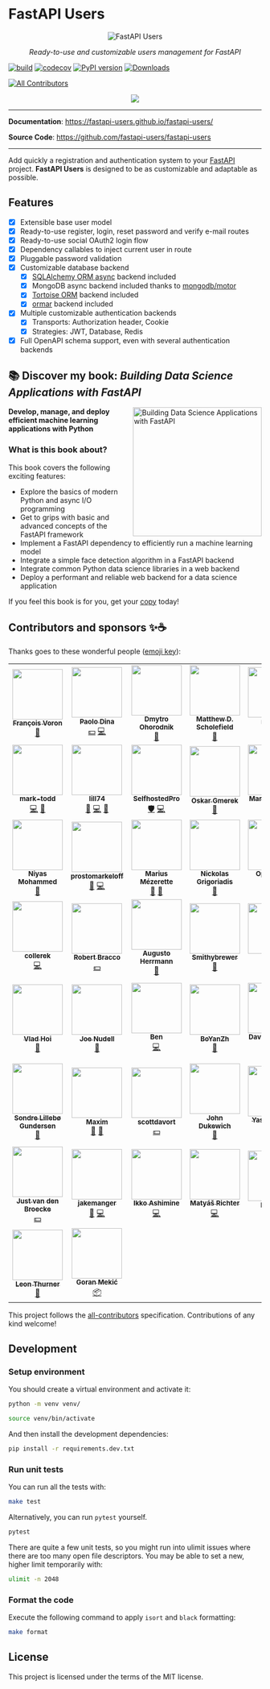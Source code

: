 # FastAPI Users

<p align="center">
  <img src="https://raw.githubusercontent.com/fastapi-users/fastapi-users/master/logo.svg?sanitize=true" alt="FastAPI Users">
</p>

<p align="center">
    <em>Ready-to-use and customizable users management for FastAPI </em>
</p>

[![build](https://github.com/fastapi-users/fastapi-users/workflows/Build/badge.svg)](https://github.com/fastapi-users/fastapi-users/actions)
[![codecov](https://codecov.io/gh/fastapi-users/fastapi-users/branch/master/graph/badge.svg)](https://codecov.io/gh/fastapi-users/fastapi-users)
[![PyPI version](https://badge.fury.io/py/fastapi-users.svg)](https://badge.fury.io/py/fastapi-users)
[![Downloads](https://pepy.tech/badge/fastapi-users)](https://pepy.tech/project/fastapi-users)
<!-- ALL-CONTRIBUTORS-BADGE:START - Do not remove or modify this section -->
[![All Contributors](https://img.shields.io/badge/all_contributors-51-orange.svg?style=flat-square)](#contributors-)
<!-- ALL-CONTRIBUTORS-BADGE:END -->
<p align="center">
<a href="https://www.buymeacoffee.com/frankie567"><img src="https://img.buymeacoffee.com/button-api/?text=Buy me a coffee&emoji=&slug=frankie567&button_colour=FF5F5F&font_colour=ffffff&font_family=Arial&outline_colour=000000&coffee_colour=FFDD00"></a>
</p>

---

**Documentation**: <a href="https://fastapi-users.github.io/fastapi-users/" target="_blank">https://fastapi-users.github.io/fastapi-users/</a>

**Source Code**: <a href="https://github.com/fastapi-users/fastapi-users" target="_blank">https://github.com/fastapi-users/fastapi-users</a>

---

Add quickly a registration and authentication system to your [FastAPI](https://fastapi.tiangolo.com/) project. **FastAPI Users** is designed to be as customizable and adaptable as possible.

## Features

* [X] Extensible base user model
* [X] Ready-to-use register, login, reset password and verify e-mail routes
* [X] Ready-to-use social OAuth2 login flow
* [X] Dependency callables to inject current user in route
* [X] Pluggable password validation
* [X] Customizable database backend
    * [X] [SQLAlchemy ORM async](https://docs.sqlalchemy.org/en/14/orm/extensions/asyncio.html) backend included
    * [X] MongoDB async backend included thanks to [mongodb/motor](https://github.com/mongodb/motor)
    * [X] [Tortoise ORM](https://tortoise-orm.readthedocs.io/en/latest/) backend included
    * [X] [ormar](https://collerek.github.io/ormar/) backend included
* [X] Multiple customizable authentication backends
    * [X] Transports: Authorization header, Cookie
    * [X] Strategies: JWT, Database, Redis
* [X] Full OpenAPI schema support, even with several authentication backends

## 📚 Discover my book: *Building Data Science Applications with FastAPI*

<img src="https://static.packt-cdn.com/products/9781801079211/cover/smaller" alt="Building Data Science Applications with FastAPI" height="256px" align="right">

**Develop, manage, and deploy efficient machine learning applications with Python**

### What is this book about?

This book covers the following exciting features:

* Explore the basics of modern Python and async I/O programming
* Get to grips with basic and advanced concepts of the FastAPI framework
* Implement a FastAPI dependency to efficiently run a machine learning model
* Integrate a simple face detection algorithm in a FastAPI backend
* Integrate common Python data science libraries in a web backend
* Deploy a performant and reliable web backend for a data science application

If you feel this book is for you, get your [copy](https://amzn.to/3kTvgjG) today!

## Contributors and sponsors ✨☕️

Thanks goes to these wonderful people ([emoji key](https://allcontributors.org/docs/en/emoji-key)):

<!-- ALL-CONTRIBUTORS-LIST:START - Do not remove or modify this section -->
<!-- prettier-ignore-start -->
<!-- markdownlint-disable -->
<table>
  <tr>
    <td align="center"><a href="http://francoisvoron.com"><img src="https://avatars.githubusercontent.com/u/1144727?v=4?s=100" width="100px;" alt=""/><br /><sub><b>François Voron</b></sub></a><br /><a href="#maintenance-frankie567" title="Maintenance">🚧</a></td>
    <td align="center"><a href="https://github.com/paolodina"><img src="https://avatars.githubusercontent.com/u/1157401?v=4?s=100" width="100px;" alt=""/><br /><sub><b>Paolo Dina</b></sub></a><br /><a href="#financial-paolodina" title="Financial">💵</a> <a href="https://github.com/fastapi-users/fastapi-users/commits?author=paolodina" title="Code">💻</a></td>
    <td align="center"><a href="https://freelancehunt.com/freelancer/slado122.html"><img src="https://avatars.githubusercontent.com/u/46085159?v=4?s=100" width="100px;" alt=""/><br /><sub><b>Dmytro Ohorodnik</b></sub></a><br /><a href="https://github.com/fastapi-users/fastapi-users/issues?q=author%3Aslado122" title="Bug reports">🐛</a></td>
    <td align="center"><a href="http://matthewscholefield.github.io"><img src="https://avatars.githubusercontent.com/u/5875019?v=4?s=100" width="100px;" alt=""/><br /><sub><b>Matthew D. Scholefield</b></sub></a><br /><a href="https://github.com/fastapi-users/fastapi-users/issues?q=author%3AMatthewScholefield" title="Bug reports">🐛</a></td>
    <td align="center"><a href="https://github.com/roywes"><img src="https://avatars.githubusercontent.com/u/3861579?v=4?s=100" width="100px;" alt=""/><br /><sub><b>roywes</b></sub></a><br /><a href="https://github.com/fastapi-users/fastapi-users/issues?q=author%3Aroywes" title="Bug reports">🐛</a> <a href="https://github.com/fastapi-users/fastapi-users/commits?author=roywes" title="Code">💻</a></td>
    <td align="center"><a href="https://devwriters.com"><img src="https://avatars.githubusercontent.com/u/10217535?v=4?s=100" width="100px;" alt=""/><br /><sub><b>Satwik Kansal</b></sub></a><br /><a href="https://github.com/fastapi-users/fastapi-users/commits?author=satwikkansal" title="Documentation">📖</a></td>
    <td align="center"><a href="https://github.com/eddsalkield"><img src="https://avatars.githubusercontent.com/u/30939717?v=4?s=100" width="100px;" alt=""/><br /><sub><b>Edd Salkield</b></sub></a><br /><a href="https://github.com/fastapi-users/fastapi-users/commits?author=eddsalkield" title="Code">💻</a> <a href="https://github.com/fastapi-users/fastapi-users/commits?author=eddsalkield" title="Documentation">📖</a></td>
  </tr>
  <tr>
    <td align="center"><a href="https://github.com/mark-todd"><img src="https://avatars.githubusercontent.com/u/60781787?v=4?s=100" width="100px;" alt=""/><br /><sub><b>mark-todd</b></sub></a><br /><a href="https://github.com/fastapi-users/fastapi-users/commits?author=mark-todd" title="Code">💻</a> <a href="https://github.com/fastapi-users/fastapi-users/commits?author=mark-todd" title="Documentation">📖</a></td>
    <td align="center"><a href="https://github.com/lill74"><img src="https://avatars.githubusercontent.com/u/12353597?v=4?s=100" width="100px;" alt=""/><br /><sub><b>lill74</b></sub></a><br /><a href="https://github.com/fastapi-users/fastapi-users/issues?q=author%3Alill74" title="Bug reports">🐛</a> <a href="https://github.com/fastapi-users/fastapi-users/commits?author=lill74" title="Code">💻</a> <a href="https://github.com/fastapi-users/fastapi-users/commits?author=lill74" title="Documentation">📖</a></td>
    <td align="center"><a href="https://yacht.sh"><img src="https://avatars.githubusercontent.com/u/66331933?v=4?s=100" width="100px;" alt=""/><br /><sub><b>SelfhostedPro</b></sub></a><br /><a href="#security-SelfhostedPro" title="Security">🛡️</a> <a href="https://github.com/fastapi-users/fastapi-users/commits?author=SelfhostedPro" title="Code">💻</a></td>
    <td align="center"><a href="https://github.com/oskar-gmerek"><img src="https://avatars.githubusercontent.com/u/53402105?v=4?s=100" width="100px;" alt=""/><br /><sub><b>Oskar Gmerek</b></sub></a><br /><a href="https://github.com/fastapi-users/fastapi-users/commits?author=oskar-gmerek" title="Documentation">📖</a></td>
    <td align="center"><a href="https://github.com/mcolladoio"><img src="https://avatars.githubusercontent.com/u/61695048?v=4?s=100" width="100px;" alt=""/><br /><sub><b>Martin Collado</b></sub></a><br /><a href="https://github.com/fastapi-users/fastapi-users/issues?q=author%3Amcolladoio" title="Bug reports">🐛</a> <a href="https://github.com/fastapi-users/fastapi-users/commits?author=mcolladoio" title="Code">💻</a></td>
    <td align="center"><a href="https://github.com/nullhack"><img src="https://avatars.githubusercontent.com/u/11466701?v=4?s=100" width="100px;" alt=""/><br /><sub><b>Eric Lopes</b></sub></a><br /><a href="https://github.com/fastapi-users/fastapi-users/commits?author=nullhack" title="Documentation">📖</a> <a href="#security-nullhack" title="Security">🛡️</a></td>
    <td align="center"><a href="https://github.com/rnd42"><img src="https://avatars.githubusercontent.com/u/618839?v=4?s=100" width="100px;" alt=""/><br /><sub><b>Beau Breon</b></sub></a><br /><a href="https://github.com/fastapi-users/fastapi-users/commits?author=rnd42" title="Code">💻</a></td>
  </tr>
  <tr>
    <td align="center"><a href="https://github.com/niazangels"><img src="https://avatars.githubusercontent.com/u/2761491?v=4?s=100" width="100px;" alt=""/><br /><sub><b>Niyas Mohammed</b></sub></a><br /><a href="https://github.com/fastapi-users/fastapi-users/commits?author=niazangels" title="Documentation">📖</a></td>
    <td align="center"><a href="https://github.com/prostomarkeloff"><img src="https://avatars.githubusercontent.com/u/28061158?v=4?s=100" width="100px;" alt=""/><br /><sub><b>prostomarkeloff</b></sub></a><br /><a href="https://github.com/fastapi-users/fastapi-users/commits?author=prostomarkeloff" title="Documentation">📖</a> <a href="https://github.com/fastapi-users/fastapi-users/commits?author=prostomarkeloff" title="Code">💻</a></td>
    <td align="center"><a href="https://www.linkedin.com/in/mariusmezerette/"><img src="https://avatars.githubusercontent.com/u/952685?v=4?s=100" width="100px;" alt=""/><br /><sub><b>Marius Mézerette</b></sub></a><br /><a href="https://github.com/fastapi-users/fastapi-users/issues?q=author%3AMariusMez" title="Bug reports">🐛</a> <a href="#ideas-MariusMez" title="Ideas, Planning, & Feedback">🤔</a></td>
    <td align="center"><a href="https://github.com/grigi"><img src="https://avatars.githubusercontent.com/u/1309160?v=4?s=100" width="100px;" alt=""/><br /><sub><b>Nickolas Grigoriadis</b></sub></a><br /><a href="https://github.com/fastapi-users/fastapi-users/issues?q=author%3Agrigi" title="Bug reports">🐛</a></td>
    <td align="center"><a href="https://opendatacoder.me"><img src="https://avatars.githubusercontent.com/u/7386680?v=4?s=100" width="100px;" alt=""/><br /><sub><b>Open Data Coder</b></sub></a><br /><a href="#ideas-p3t3r67x0" title="Ideas, Planning, & Feedback">🤔</a></td>
    <td align="center"><a href="https://www.dralshehri.com/"><img src="https://avatars.githubusercontent.com/u/542855?v=4?s=100" width="100px;" alt=""/><br /><sub><b>Mohammed Alshehri</b></sub></a><br /><a href="#ideas-dralshehri" title="Ideas, Planning, & Feedback">🤔</a></td>
    <td align="center"><a href="https://www.linkedin.com/in/lefnire/"><img src="https://avatars.githubusercontent.com/u/195202?v=4?s=100" width="100px;" alt=""/><br /><sub><b>Tyler Renelle</b></sub></a><br /><a href="#ideas-lefnire" title="Ideas, Planning, & Feedback">🤔</a></td>
  </tr>
  <tr>
    <td align="center"><a href="https://github.com/collerek"><img src="https://avatars.githubusercontent.com/u/16324238?v=4?s=100" width="100px;" alt=""/><br /><sub><b>collerek</b></sub></a><br /><a href="https://github.com/fastapi-users/fastapi-users/commits?author=collerek" title="Code">💻</a></td>
    <td align="center"><a href="https://github.com/rbracco"><img src="https://avatars.githubusercontent.com/u/47190785?v=4?s=100" width="100px;" alt=""/><br /><sub><b>Robert Bracco</b></sub></a><br /><a href="#financial-rbracco" title="Financial">💵</a></td>
    <td align="center"><a href="https://herrmann.tech"><img src="https://avatars.githubusercontent.com/u/1058414?v=4?s=100" width="100px;" alt=""/><br /><sub><b>Augusto Herrmann</b></sub></a><br /><a href="https://github.com/fastapi-users/fastapi-users/commits?author=augusto-herrmann" title="Documentation">📖</a></td>
    <td align="center"><a href="https://github.com/Smithybrewer"><img src="https://avatars.githubusercontent.com/u/57669591?v=4?s=100" width="100px;" alt=""/><br /><sub><b>Smithybrewer</b></sub></a><br /><a href="https://github.com/fastapi-users/fastapi-users/issues?q=author%3ASmithybrewer" title="Bug reports">🐛</a></td>
    <td align="center"><a href="https://github.com/silllli"><img src="https://avatars.githubusercontent.com/u/9334305?v=4?s=100" width="100px;" alt=""/><br /><sub><b>silllli</b></sub></a><br /><a href="https://github.com/fastapi-users/fastapi-users/commits?author=silllli" title="Documentation">📖</a></td>
    <td align="center"><a href="https://github.com/alexferrari88"><img src="https://avatars.githubusercontent.com/u/49028826?v=4?s=100" width="100px;" alt=""/><br /><sub><b>alexferrari88</b></sub></a><br /><a href="#financial-alexferrari88" title="Financial">💵</a></td>
    <td align="center"><a href="https://github.com/sandalwoodbox"><img src="https://avatars.githubusercontent.com/u/80227316?v=4?s=100" width="100px;" alt=""/><br /><sub><b>sandalwoodbox</b></sub></a><br /><a href="https://github.com/fastapi-users/fastapi-users/issues?q=author%3Asandalwoodbox" title="Bug reports">🐛</a></td>
  </tr>
  <tr>
    <td align="center"><a href="https://github.com/vladhoi"><img src="https://avatars.githubusercontent.com/u/33840957?v=4?s=100" width="100px;" alt=""/><br /><sub><b>Vlad Hoi</b></sub></a><br /><a href="https://github.com/fastapi-users/fastapi-users/commits?author=vladhoi" title="Documentation">📖</a></td>
    <td align="center"><a href="https://github.com/jnu"><img src="https://avatars.githubusercontent.com/u/1069899?v=4?s=100" width="100px;" alt=""/><br /><sub><b>Joe Nudell</b></sub></a><br /><a href="https://github.com/fastapi-users/fastapi-users/issues?q=author%3Ajnu" title="Bug reports">🐛</a></td>
    <td align="center"><a href="https://github.com/cosmosquark"><img src="https://avatars.githubusercontent.com/u/1540682?v=4?s=100" width="100px;" alt=""/><br /><sub><b>Ben</b></sub></a><br /><a href="https://github.com/fastapi-users/fastapi-users/commits?author=cosmosquark" title="Code">💻</a></td>
    <td align="center"><a href="https://github.com/BoYanZh"><img src="https://avatars.githubusercontent.com/u/32470225?v=4?s=100" width="100px;" alt=""/><br /><sub><b>BoYanZh</b></sub></a><br /><a href="https://github.com/fastapi-users/fastapi-users/commits?author=BoYanZh" title="Documentation">📖</a></td>
    <td align="center"><a href="https://github.com/davidbrochart"><img src="https://avatars.githubusercontent.com/u/4711805?v=4?s=100" width="100px;" alt=""/><br /><sub><b>David Brochart</b></sub></a><br /><a href="https://github.com/fastapi-users/fastapi-users/commits?author=davidbrochart" title="Documentation">📖</a> <a href="https://github.com/fastapi-users/fastapi-users/commits?author=davidbrochart" title="Code">💻</a></td>
    <td align="center"><a href="https://www.daanbeverdam.com"><img src="https://avatars.githubusercontent.com/u/13944585?v=4?s=100" width="100px;" alt=""/><br /><sub><b>Daan Beverdam</b></sub></a><br /><a href="https://github.com/fastapi-users/fastapi-users/commits?author=daanbeverdam" title="Code">💻</a></td>
    <td align="center"><a href="http://sralab.com"><img src="https://avatars.githubusercontent.com/u/1815?v=4?s=100" width="100px;" alt=""/><br /><sub><b>Stéphane Raimbault</b></sub></a><br /><a href="https://github.com/fastapi-users/fastapi-users/commits?author=stephane" title="Tests">⚠️</a> <a href="https://github.com/fastapi-users/fastapi-users/issues?q=author%3Astephane" title="Bug reports">🐛</a></td>
  </tr>
  <tr>
    <td align="center"><a href="https://github.com/sondrelg"><img src="https://avatars.githubusercontent.com/u/25310870?v=4?s=100" width="100px;" alt=""/><br /><sub><b>Sondre Lillebø Gundersen</b></sub></a><br /><a href="https://github.com/fastapi-users/fastapi-users/commits?author=sondrelg" title="Documentation">📖</a></td>
    <td align="center"><a href="https://github.com/maximka1221"><img src="https://avatars.githubusercontent.com/u/1503245?v=4?s=100" width="100px;" alt=""/><br /><sub><b>Maxim</b></sub></a><br /><a href="https://github.com/fastapi-users/fastapi-users/commits?author=maximka1221" title="Documentation">📖</a> <a href="https://github.com/fastapi-users/fastapi-users/issues?q=author%3Amaximka1221" title="Bug reports">🐛</a></td>
    <td align="center"><a href="https://github.com/scottdavort"><img src="https://avatars.githubusercontent.com/u/58272461?v=4?s=100" width="100px;" alt=""/><br /><sub><b>scottdavort</b></sub></a><br /><a href="#financial-scottdavort" title="Financial">💵</a></td>
    <td align="center"><a href="https://github.com/jdukewich"><img src="https://avatars.githubusercontent.com/u/37190801?v=4?s=100" width="100px;" alt=""/><br /><sub><b>John Dukewich</b></sub></a><br /><a href="https://github.com/fastapi-users/fastapi-users/commits?author=jdukewich" title="Documentation">📖</a></td>
    <td align="center"><a href="http://yezz.me"><img src="https://avatars.githubusercontent.com/u/52716203?v=4?s=100" width="100px;" alt=""/><br /><sub><b>Yasser Tahiri</b></sub></a><br /><a href="https://github.com/fastapi-users/fastapi-users/commits?author=yezz123" title="Code">💻</a></td>
    <td align="center"><a href="https://www.brandongoding.tech"><img src="https://avatars.githubusercontent.com/u/17888319?v=4?s=100" width="100px;" alt=""/><br /><sub><b>Brandon H. Goding</b></sub></a><br /><a href="https://github.com/fastapi-users/fastapi-users/commits?author=BrandonGoding" title="Code">💻</a></td>
    <td align="center"><a href="https://github.com/PovilasKud"><img src="https://avatars.githubusercontent.com/u/7852173?v=4?s=100" width="100px;" alt=""/><br /><sub><b>PovilasK</b></sub></a><br /><a href="https://github.com/fastapi-users/fastapi-users/commits?author=PovilasKud" title="Code">💻</a></td>
  </tr>
  <tr>
    <td align="center"><a href="http://justobjects.nl"><img src="https://avatars.githubusercontent.com/u/582630?v=4?s=100" width="100px;" alt=""/><br /><sub><b>Just van den Broecke</b></sub></a><br /><a href="#financial-justb4" title="Financial">💵</a></td>
    <td align="center"><a href="https://github.com/jakemanger"><img src="https://avatars.githubusercontent.com/u/52495554?v=4?s=100" width="100px;" alt=""/><br /><sub><b>jakemanger</b></sub></a><br /><a href="https://github.com/fastapi-users/fastapi-users/issues?q=author%3Ajakemanger" title="Bug reports">🐛</a> <a href="https://github.com/fastapi-users/fastapi-users/commits?author=jakemanger" title="Code">💻</a></td>
    <td align="center"><a href="https://bandism.net/"><img src="https://avatars.githubusercontent.com/u/22633385?v=4?s=100" width="100px;" alt=""/><br /><sub><b>Ikko Ashimine</b></sub></a><br /><a href="https://github.com/fastapi-users/fastapi-users/commits?author=eltociear" title="Code">💻</a></td>
    <td align="center"><a href="https://github.com/matyasrichter"><img src="https://avatars.githubusercontent.com/u/20258539?v=4?s=100" width="100px;" alt=""/><br /><sub><b>Matyáš Richter</b></sub></a><br /><a href="https://github.com/fastapi-users/fastapi-users/commits?author=matyasrichter" title="Code">💻</a></td>
    <td align="center"><a href="https://github.com/Hazedd"><img src="https://avatars.githubusercontent.com/u/20663495?v=4?s=100" width="100px;" alt=""/><br /><sub><b>Hazedd</b></sub></a><br /><a href="https://github.com/fastapi-users/fastapi-users/issues?q=author%3AHazedd" title="Bug reports">🐛</a> <a href="https://github.com/fastapi-users/fastapi-users/commits?author=Hazedd" title="Documentation">📖</a></td>
    <td align="center"><a href="https://github.com/luisroel91"><img src="https://avatars.githubusercontent.com/u/44761184?v=4?s=100" width="100px;" alt=""/><br /><sub><b>Luis Roel</b></sub></a><br /><a href="#financial-luisroel91" title="Financial">💵</a></td>
    <td align="center"><a href="https://ae-mc.ru"><img src="https://avatars.githubusercontent.com/u/43097289?v=4?s=100" width="100px;" alt=""/><br /><sub><b>Alexandr Makurin</b></sub></a><br /><a href="https://github.com/fastapi-users/fastapi-users/commits?author=Ae-Mc" title="Code">💻</a> <a href="https://github.com/fastapi-users/fastapi-users/issues?q=author%3AAe-Mc" title="Bug reports">🐛</a></td>
  </tr>
  <tr>
    <td align="center"><a href="http://www.retoflow.de"><img src="https://avatars.githubusercontent.com/u/23637821?v=4?s=100" width="100px;" alt=""/><br /><sub><b>Leon Thurner</b></sub></a><br /><a href="https://github.com/fastapi-users/fastapi-users/commits?author=lthurner" title="Documentation">📖</a></td>
    <td align="center"><a href="http://meka.rs"><img src="https://avatars.githubusercontent.com/u/610855?v=4?s=100" width="100px;" alt=""/><br /><sub><b>Goran Mekić</b></sub></a><br /><a href="#platform-mekanix" title="Packaging/porting to new platform">📦</a></td>
  </tr>
</table>

<!-- markdownlint-restore -->
<!-- prettier-ignore-end -->

<!-- ALL-CONTRIBUTORS-LIST:END -->

This project follows the [all-contributors](https://github.com/all-contributors/all-contributors) specification. Contributions of any kind welcome!

## Development

### Setup environment

You should create a virtual environment and activate it:

```bash
python -m venv venv/
```

```bash
source venv/bin/activate
```

And then install the development dependencies:

```bash
pip install -r requirements.dev.txt
```

### Run unit tests

You can run all the tests with:

```bash
make test
```

Alternatively, you can run `pytest` yourself.

```bash
pytest
```

There are quite a few unit tests, so you might run into ulimit issues where there are too many open file descriptors. You may be able to set a new, higher limit temporarily with:

```bash
ulimit -n 2048
```

### Format the code

Execute the following command to apply `isort` and `black` formatting:

```bash
make format
```

## License

This project is licensed under the terms of the MIT license.
